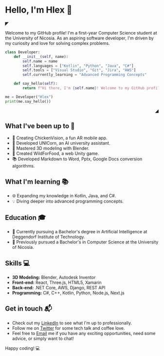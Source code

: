 # Hello, I'm Hlex 👋

<p align="left">
  <strong> ◤</strong>
</p>

Welcome to my GitHub profile! I'm a first-year Computer Science student at the University of Nicosia. As an aspiring software developer, I'm driven by my curiosity and love for solving complex problems.

```python
class Developer:
    def __init__(self, name):
        self.name = name
        self.languages = ["Kotlin", "Python", "Java", "C#"]
        self.tools = ["Visual Studio", "Git", "Jira", "AWS"]
        self.currently_learning = "Advanced Programming Concepts"

    def say_hello(self):
        return f"Hi there, I'm {self.name}! Welcome to my GitHub profile!"

me = Developer("Hlex")
print(me.say_hello())
```

<p align="right">
  <strong>◢ </strong>
</p>

## What I've been up to 🚀

- 🐔 Creating ChickenVision, a fun AR mobile app.
- 🦄 Developed UNICorn, an AI university assistant.
- 🎨 Mastered 3D modeling with Blender.
- 🦊 Created WildForFood, a web Unity game.
- 📚 Developed Markdown to Word, Pptx, Google Docs conversion algorithms.

## What I'm learning 📚
- 🌐 Expanding my knowledge in Kotlin, Java, and C#.
- 💡 Diving deeper into advanced programming concepts.

## Education 🎓

- 🤖 Currently pursuing a Bachelor's degree in Artificial Intelligence at Deggendorf Institute of Technology.
- 🏫 Previously pursued a Bachelor's in Computer Science at the University of Nicosia.

## Skills 💻

- **3D Modeling:** Blender, Autodesk Inventor
- **Front-end:** React, Three.js, HTML5, Xamarin
- **Back-end:** .NET Core, AWS, Django, REST API
- **Programming:** C#, C++, Kotlin, Python, Node.js, Next.js

## Get in touch 📬

- Check out my [LinkedIn](https://www.linkedin.com/in/hlexnc/) to see what I'm up to professionally.
- Follow me on [Twitter](https://twitter.com/HlexNC) for some tech talk and coffee love.
- Feel free to [Email](mailto:hlexhelftd@gmail.com) me if you have any exciting opportunities, need some advice, or simply want to chat!

Happy coding! 💻
